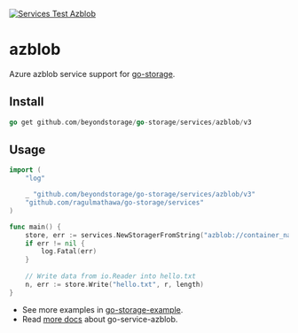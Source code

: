 [![Services Test Azblob](https://github.com/beyondstorage/go-storage/actions/workflows/services-test-azblob.yml/badge.svg)](https://github.com/beyondstorage/go-storage/actions/workflows/services-test-azblob.yml)

# azblob

Azure azblob service support for
[go-storage](https://github.com/beyondstorage/go-storage).

## Install

```go
go get github.com/beyondstorage/go-storage/services/azblob/v3
```

## Usage

```go
import (
	"log"

	_ "github.com/beyondstorage/go-storage/services/azblob/v3"
	"github.com/ragulmathawa/go-storage/services"
)

func main() {
	store, err := services.NewStoragerFromString("azblob://container_name/path/to/workdir?credential=hmac:<account_name>:<account_key>&endpoint=https:<account_name>.<endpoint_suffix>")
	if err != nil {
		log.Fatal(err)
	}
	
	// Write data from io.Reader into hello.txt
	n, err := store.Write("hello.txt", r, length)
}
```

- See more examples in
  [go-storage-example](https://github.com/beyondstorage/go-storage-example).
- Read [more docs](https://beyondstorage.io/docs/go-storage/services/azblob)
  about go-service-azblob.
